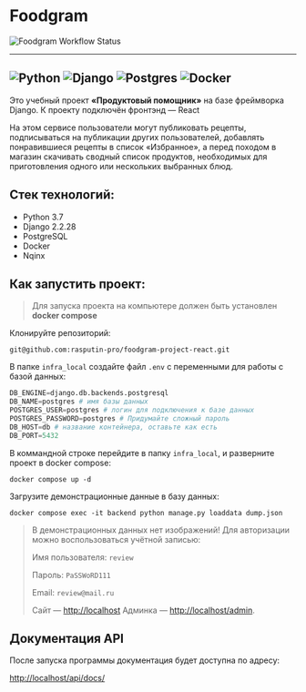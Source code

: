 # Foodgram

![Foodgram Workflow Status](https://github.com/rasputin-pro/foodgram-project-react/actions/workflows/workflow.yml/badge.svg?branch=master&event=push)
___
![Python](https://img.shields.io/badge/python-3670A0?logo=python&logoColor=ffdd54)
![Django](https://img.shields.io/badge/django-%23092E20.svg?logo=django&logoColor=white)
![Postgres](https://img.shields.io/badge/postgres-%23316192.svg?logo=postgresql&logoColor=white)
![Docker](https://img.shields.io/badge/docker-%230db7ed.svg?logo=docker&logoColor=white)
---

Это учебный проект **«Продуктовый помощник»** на базе фреймворка Django.
К проекту подключён фронтэнд — React

На этом сервисе пользователи могут публиковать рецепты, 
подписываться на публикации других пользователей, добавлять 
понравившиеся рецепты в список «Избранное», а перед походом 
в магазин скачивать сводный список продуктов, необходимых для 
приготовления одного или нескольких выбранных блюд.


## Стек технологий:
- Python 3.7
- Django 2.2.28
- PostgreSQL
- Docker
- Nqinx


## Как запустить проект:

>Для запуска проекта на компьютере должен быть установлен **docker compose**

Клонируйте репозиторий:
```
git@github.com:rasputin-pro/foodgram-project-react.git
```

В папке `infra_local` создайте файл `.env` с переменными для работы с базой 
данных:
```python
DB_ENGINE=django.db.backends.postgresql
DB_NAME=postgres # имя базы данных
POSTGRES_USER=postgres # логин для подключения к базе данных
POSTGRES_PASSWORD=postgres # Придумайте сложный пароль
DB_HOST=db # название контейнера, оставьте как есть
DB_PORT=5432
```

В коммандной строке перейдите в папку `infra_local`, и разверните проект в 
docker compose:
```commandline
docker compose up -d
```

Загрузите демонстрационные данные в базу данных:
```commandline
docker compose exec -it backend python manage.py loaddata dump.json
```
> В демонстрационных данных нет изображений!
> Для авторизации можно воспользоваться учётной записью:
> 
> Имя пользователя: `review`
>
> Пароль: `PaSSWoRD111`
>
> Email: `review@mail.ru`
> 
> Сайт — [http://localhost](http://localhost)
> Админка — [http://localhost/admin](http://localhost/admin).


## Документация API
После запуска программы документация будет доступна по адресу:

[http://localhost/api/docs/](http://localhost/api/docs/)
